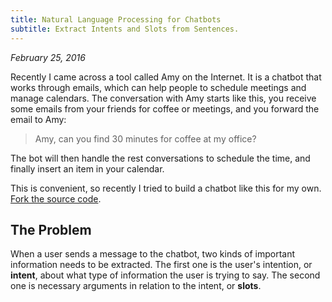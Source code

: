 ```yaml
---
title: Natural Language Processing for Chatbots
subtitle: Extract Intents and Slots from Sentences.
---
```


*February 25, 2016*

Recently I came across a tool called Amy on the Internet. It is a chatbot that
works through emails, which can help people to schedule meetings and manage
calendars. The conversation with Amy starts like this, you receive some emails
from your friends for coffee or meetings, and you forward the email to Amy:

> Amy, can you find 30 minutes for coffee at my office?

The bot will then handle the rest conversations to schedule the time, and
finally insert an item in your calendar.

This is convenient, so recently I tried to build a chatbot like this for my own.
[Fork the source code](https://source.id.hn/diffusion/NLPI/).

## The Problem

When a user sends a message to the chatbot, two kinds of important information
needs to be extracted. The first one is the user's intention, or **intent**,
about what type of information the user is trying to say. The second one is
necessary arguments in relation to the intent, or **slots**.

